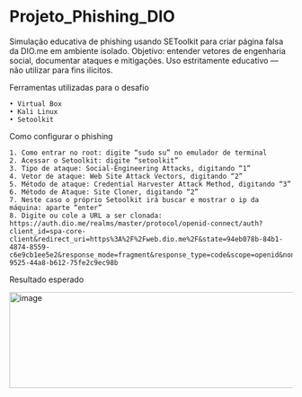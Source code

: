 # Projeto_Phishing_DIO
Simulação educativa de phishing usando SEToolkit para criar página falsa da DIO.me em ambiente isolado. 
Objetivo: entender vetores de engenharia social, documentar ataques e mitigações. 
Uso estritamente educativo — não utilizar para fins ilícitos.

Ferramentas utilizadas para o desafio

    • Virtual Box
    • Kali Linux
    • Setoolkit

Como configurar o phishing

    1. Como entrar no root: digite “sudo su” no emulador de terminal
    2. Acessar o Setoolkit: digite “setoolkit”
    3. Tipo de ataque: Social-Engineering Attacks, digitando “1”
    4. Vetor de ataque: Web Site Attack Vectors, digitando “2”
    5. Método de ataque: Credential Harvester Attack Method, digitando “3”
    6. Método de Ataque: Site Cloner, digitando “2”
    7. Neste caso o próprio Setoolkit irá buscar e mostrar o ip da máquina: aparte “enter”
    8. Digite ou cole a URL a ser clonada: https://auth.dio.me/realms/master/protocol/openid-connect/auth?client_id=spa-core-client&redirect_uri=https%3A%2F%2Fweb.dio.me%2F&state=94eb078b-84b1-4874-8559-c6e9cb1ee5e2&response_mode=fragment&response_type=code&scope=openid&nonce=183726fc-9525-44a8-b612-75fe2c9ec98b

Resultado esperado

<img width="1175" height="171" alt="image" src="https://github.com/user-attachments/assets/60f07040-0e23-4c34-9b54-03aadfdf07d4" />
